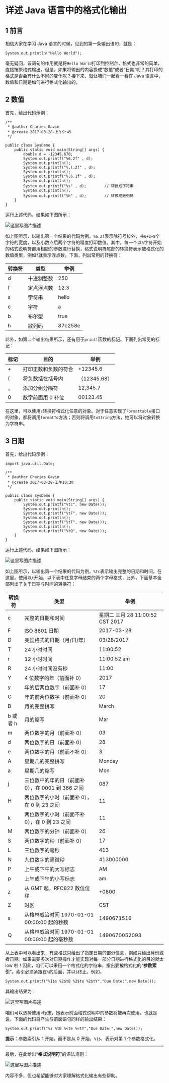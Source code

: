 # 详述 Java 语言中的格式化输出

1 前言
----

相信大家在学习 Java 语言的时候，见到的第一条输出语句，就是：

```
System.out.println("Hello World");
```

毫无疑问，该语句的作用就是将`Hello World`打印到控制台，格式也非常的简单，直接按原格式输出。但是，如果将输出的内容换成“数值”或者“日期”呢？其打印的格式是否会有什么不同的变化呢？接下来，就让咱们一起看一看在 Java 语言中，数值和日期是如何进行格式化输出的。

2 数值
----
首先，给出代码示例：
```
/**
 * @author Charies Gavin
 * @create 2017-03-28-上午9:45
 */

public class SysDemo {
    public static void main(String[] args) {
        double d = -12345.678;
        System.out.printf("%6.2f" , d);
        System.out.println();
        System.out.printf("%,(.2f" , d);
        System.out.println();
        System.out.printf("%,6.1f" , d);
        System.out.println();
        System.out.printf("%s" , d);        // 转换成字符串
        System.out.println();
        System.out.printf("%h" , d);        // 转换成散列码
    }
}
```
运行上述代码，结果如下图所示：

![这里写图片描述](http://img.blog.csdn.net/20170328102024581)

如上图所示，以输出第一个结果的代码为例，`%6.2f`表示除符号位外，共`6+2=8`个字符的宽度，以及小数点后两个字符的精度打印数值。其中，每一个以`%`字符开始的格式说明符都用相应的参数进行替换，格式说明符尾部的转换符表示被格式化的数值类型，例如`f`就表示浮点数。下面，列出常用的转换符：

| 转换符 | 类型 | 举例 |
| ------------- |-------------| -----|
| d |  十进制整数| 250 |
|  f|  定点浮点数|  12.3|
|  s|  字符串|hello  |
|  c| 字符 | a |
|  b| 布尔型 |true  |
|  h| 散列码 |87c258e  |


此外，如第二个输出结果所示，还有用于`printf`函数的标记。下面列出常见的标记：

| 标记| 目的 | 举例 |
| ------------- |-------------| -----|
| + |打印正数和负数的符合  |+12345.6  |
| (|将负数括在括号内  |（12345.68）  |
|， |添加分组分隔符  |12,345.7  |
|0 |数字前面用 0 补位  |00123.45  |

在这里，可以使用`s`转换符格式化任意的对象。对于任意实现了`Formattable`接口的对象，都将调用`formatTo`方法；否则将调用`toString`方法，她可以将对象转换为字符串。


3 日期
----
首先，给出代码示例：
```
import java.util.Date;

/**
 * @author Charies Gavin
 * @create 2017-03-28-上午10:20
 */

public class SysDemo {
    public static void main(String[] args) {
        System.out.printf("%tc", new Date());
        System.out.println();
        System.out.printf("%tF", new Date());
        System.out.println();
        System.out.printf("%tT", new Date());
        System.out.println();
        System.out.printf("%tQ", new Date());
    }
}
```
运行上述代码，结果如下图所示：

![这里写图片描述](http://img.blog.csdn.net/20170328110310789)

如上图所示，以输出第一个结果的代码为例，`%tc`表示输出完整的日期和时间。在这里，使用以`t`开始，以下表中任意字母结束的两个字母格式，此外，下面基本全部列出了关于日期与时间的转换符：

| 转换符 | 类型 | 举例 |
| ------------- |-------------| -----|
|  c|  完整的日期和时间|星期二 三月 28 11:00:52 CST 2017  |
|  F| ISO 8601 日期|2017-03-28  |
|  D| 美国格式的日期（月/日/年） |03/28/2017  |
|  T| 24 小时时间 | 11:00:52 |
|  r| 12 小时时间 |  11:00:52 am|
|  R| 24 小时时间没有秒 |11:00  |
|  Y| 4 位数字的年（前面补 0） |2017  |
|  y|  年的后两位数字（前面补 0）|  17|
|  C| 年的前两位数字（前面补 0）|  20|
|  B| 月的完整拼写 |March  |
|  b 或者 h | 月的缩写 |Mar  |
|  m| 两位数字的月（前面补 0） | 03 |
|  d| 两位数字的日（前面补 0） |  28|
|  e|  两位数字的月（前面不补 0）| 3 |
|  A| 星期几的完整拼写 | Monday |
|  a| 星期几的缩写 | Mon |
|  j|  三位数中的年的日（前面补 0），在 0001 到 366 之间| 087 |
| H | 两位数字的小时（前面补 0），在 0 到 23 之间 | 11 |
|  k| 两位数字的小时（前面不补 0），在 0 到 23 之间 | 11 |
|  M| 两位数字的分钟（前面补 0）|  26|
|  S| 两位数字的秒（前面补 0） |  17|
|  L| 三位数字的毫秒 | 413 |
|  N| 九位数字的毫微秒 | 413000000 |
|  P| 上午或下午的大写标志 | AM |
|  p| 上午或下午的小写标志 | am |
|  z| 从 GMT 起，RFC822 数位位移 | +0800 |
|  Z| 时区 | CST |
|  s| 从格林威治时间 1970-01-01 00:00:00 起的秒数 | 1490671516 |
|  Q| 从格林威治时间 1970-01-01 00:00:00 起的毫秒数 | 1490670052093 |

从上表中可以看出来，有些格式只给出了指定日期的部分信息，例如只给出月份或者日期。如果需要多次对日期操作才能实现对每一部分日期进行格式化的目的就太 low 啦！因此，咱们可以采用一个格式化的字符串，指出要被格式化的“**参数索引**”。索引必须紧跟在`%`的后面，并以`$`终止。例如，

```
System.out.printf("%1$s %2$tB %2$te %2$tY","Due Date:",new Date());
```
其输出结果为：

![这里写图片描述](http://img.blog.csdn.net/20170328131954199)

咱们可以选择使用`<`标志，她表示前面格式说明中的参数将被再次使用。也就是说，下面的代码将产生与前面语句同样的输出结果：

```
System.out.printf("%s %tB %<te %<tY","Due Date:",new Date());
```
**提示**：参数索引从 1 开始，而不是从 0 开始，`%1$`，表示对第 1 个参数格式化。


----------


最后，在此给出“**格式说明符**”的语法规则：

![这里写图片描述](http://img.blog.csdn.net/20170328130516272)

内容不多，但也希望能够对大家理解格式化输出有些帮助。










